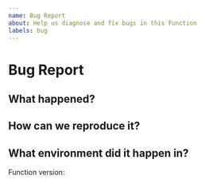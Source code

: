 ```yaml
---
name: Bug Report
about: Help us diagnose and fix bugs in this Function
labels: bug
---
```


# Bug Report

<!--
Thank you for helping to improve Crossplane!

Please be sure to search for open issues before raising a new one. We use issues
for bug reports and feature requests. Please find us at https://slack.crossplane.io
for questions, support, and discussion.
-->

## What happened?

<!--
Please let us know what behaviour you expected and how this Function diverged
from that behaviour.
-->

## How can we reproduce it?

<!--
Help us to reproduce your bug as succinctly and precisely as possible. Artifacts
such as example manifests or a script that triggers the issue are highly
appreciated!
-->

## What environment did it happen in?

Function version:

<!--
Include at least the version or commit of Crossplane you were running. Consider
also including your:

* Cloud provider or hardware configuration
* Kubernetes version (use `kubectl version`)
* Kubernetes distribution (e.g. Tectonic, GKE, OpenShift)
* OS (e.g. from /etc/os-release)
* Kernel (e.g. `uname -a`)
-->

